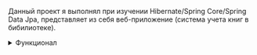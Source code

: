 Данный проект я выполнял при изучении Hibernate/Spring Core/Spring Data Jpa, представляет из себя веб-приложение (система учета книг в бибилиотеке).

<details><summary>Функционал</summary>
На главной странице расположен блок с кнопками и хэдер. При нажатии на  кнопку "Список людей в библиотеке" происходит переход на страницу (/people) со списком людей в библиотеке.

![image](https://github.com/maksim25y/LibraryApp/assets/131711956/29066f2d-005f-4756-ae76-6a87ceae58cf)
Есть возможность добавления человека в базу данных библиотеки, необходимо нажать на кнопку "Добавить", после чего происходит переход на страницу с адресом (/people/new).

![image](https://github.com/maksim25y/LibraryApp/assets/131711956/16966b58-36cc-4759-b8d6-a47e9a0ec346)
Поля в форме имеют валидацию, поэтому ввести некорректные значения нельзя (в таком случае будет выведена ошибка).
Ограничения на ввод: 
1) Возраст должен быть в следующем диапазоне (1900-2024]

![image](https://github.com/maksim25y/LibraryApp/assets/131711956/5db855fa-c952-46a4-8830-a0d983229f9b)

2) ФИО должно быть по следующему шаблону [Фамилия Имя Отчество], причем на русском языке

![image](https://github.com/maksim25y/LibraryApp/assets/131711956/42998745-7f27-4bc6-9646-85f67ae6363f)
3) Поля не должны быть пустыми

4) ФИО должно быть уникальным

![image](https://github.com/maksim25y/LibraryApp/assets/131711956/f6bd633b-d37c-4da5-82ac-11b052afd177)

![image](https://github.com/maksim25y/LibraryApp/assets/131711956/080c09d8-d87c-48a9-a1a2-a07d9c897403)


  
![image](https://github.com/maksim25y/LibraryApp/assets/131711956/10e54254-b1b5-4301-8eb1-b0579f915f44)

<details><summary>Реализация</summary>  
  
![image](https://github.com/maksim25y/http1/assets/131711956/e10d065f-6ccf-455c-92f8-0a5315de7f66)

</details>
